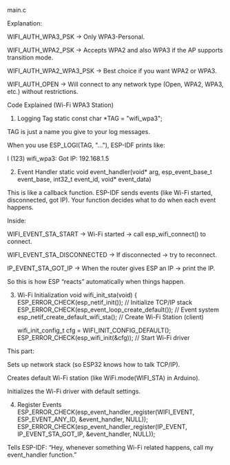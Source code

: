main.c

Explanation:

WIFI_AUTH_WPA3_PSK → Only WPA3-Personal.

WIFI_AUTH_WPA2_PSK → Accepts WPA2 and also WPA3 if the AP supports transition mode.

WIFI_AUTH_WPA2_WPA3_PSK → Best choice if you want WPA2 or WPA3.

WIFI_AUTH_OPEN → Will connect to any network type (Open, WPA2, WPA3, etc.) without restrictions.

Code Explained (Wi-Fi WPA3 Station)
1. Logging Tag
static const char *TAG = "wifi_wpa3";


TAG is just a name you give to your log messages.

When you use ESP_LOGI(TAG, "..."), ESP-IDF prints like:

I (123) wifi_wpa3: Got IP: 192.168.1.5

2. Event Handler
static void event_handler(void* arg, esp_event_base_t event_base,
                          int32_t event_id, void* event_data)


This is like a callback function.
ESP-IDF sends events (like Wi-Fi started, disconnected, got IP).
Your function decides what to do when each event happens.

Inside:

WIFI_EVENT_STA_START → Wi-Fi started → call esp_wifi_connect() to connect.

WIFI_EVENT_STA_DISCONNECTED → If disconnected → try to reconnect.

IP_EVENT_STA_GOT_IP → When the router gives ESP an IP → print the IP.

So this is how ESP “reacts” automatically when things happen.

3. Wi-Fi Initialization
void wifi_init_sta(void) {
    ESP_ERROR_CHECK(esp_netif_init());                // Initialize TCP/IP stack
    ESP_ERROR_CHECK(esp_event_loop_create_default()); // Event system
    esp_netif_create_default_wifi_sta();              // Create Wi-Fi Station (client)

    wifi_init_config_t cfg = WIFI_INIT_CONFIG_DEFAULT();
    ESP_ERROR_CHECK(esp_wifi_init(&cfg));             // Start Wi-Fi driver


This part:

Sets up network stack (so ESP32 knows how to talk TCP/IP).

Creates default Wi-Fi station (like WiFi.mode(WIFI_STA) in Arduino).

Initializes the Wi-Fi driver with default settings.

4. Register Events
ESP_ERROR_CHECK(esp_event_handler_register(WIFI_EVENT, ESP_EVENT_ANY_ID, &event_handler, NULL));
ESP_ERROR_CHECK(esp_event_handler_register(IP_EVENT, IP_EVENT_STA_GOT_IP, &event_handler, NULL));


Tells ESP-IDF:
“Hey, whenever something Wi-Fi related happens, call my event_handler function.”
